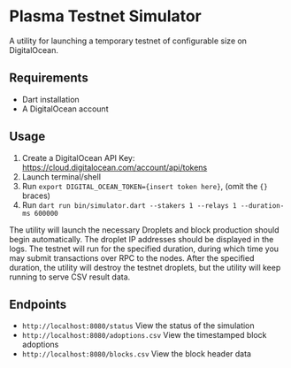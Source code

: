 # Plasma Testnet Simulator
A utility for launching a temporary testnet of configurable size on DigitalOcean.

## Requirements
- Dart installation
- A DigitalOcean account

## Usage
1. Create a DigitalOcean API Key: https://cloud.digitalocean.com/account/api/tokens
1. Launch terminal/shell
1. Run `export DIGITAL_OCEAN_TOKEN={insert token here}`, (omit the `{}` braces)
1. Run `dart run bin/simulator.dart --stakers 1 --relays 1 --duration-ms 600000`

The utility will launch the necessary Droplets and block production should begin automatically. The droplet IP addresses should be displayed in the logs. The testnet will run for the specified duration, during which time you may submit transactions over RPC to the nodes. After the specified duration, the utility will destroy the testnet droplets, but the utility will keep running to serve CSV result data.

## Endpoints
- `http://localhost:8080/status` View the status of the simulation
- `http://localhost:8080/adoptions.csv` View the timestamped block adoptions
- `http://localhost:8080/blocks.csv` View the block header data
